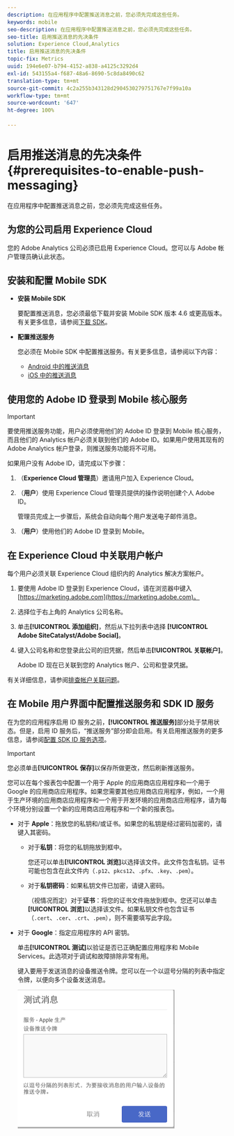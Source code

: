 ```yaml
---
description: 在应用程序中配置推送消息之前，您必须先完成这些任务。
keywords: mobile
seo-description: 在应用程序中配置推送消息之前，您必须先完成这些任务。
seo-title: 启用推送消息的先决条件
solution: Experience Cloud,Analytics
title: 启用推送消息的先决条件
topic-fix: Metrics
uuid: 194e6e07-b794-4152-a838-a4125c3292d4
exl-id: 543155a4-f687-48a6-8690-5c8da8490c62
translation-type: tm+mt
source-git-commit: 4c2a255b343128d2904530279751767e7f99a10a
workflow-type: tm+mt
source-wordcount: '647'
ht-degree: 100%

---
```


# 启用推送消息的先决条件 {#prerequisites-to-enable-push-messaging}

在应用程序中配置推送消息之前，您必须先完成这些任务。

## 为您的公司启用 Experience Cloud

您的 Adobe Analytics 公司必须已启用 Experience Cloud。您可以与 Adobe 帐户管理员确认此状态。

## 安装和配置 Mobile SDK

* **安装 Mobile SDK**

   要配置推送消息，您必须最低下载并安装 Mobile SDK 版本 4.6 或更高版本。有关更多信息，请参阅[下载 SDK](/help/using/c-manage-app-settings/c-mob-confg-app/t-config-analytics/download-sdk.md)。

* **配置推送服务**

   您必须在 Mobile SDK 中配置推送服务。有关更多信息，请参阅以下内容：

   * [Android 中的推送消息](/help/android/messaging-main/push-messaging/push-messaging.md)
   * [iOS 中的推送消息](/help/ios/messaging-main/push-messaging/push-messaging.md)

## 使用您的 Adobe ID 登录到 Mobile 核心服务

>[!IMPORTANT]
>
>要使用推送服务功能，用户必须使用他们的 Adobe ID 登录到 Mobile 核心服务，而且他们的 Analytics 帐户必须关联到他们的 Adobe ID。如果用户使用其现有的 Adobe Analytics 帐户登录，则推送服务功能将不可用。

如果用户没有 Adobe ID，请完成以下步骤：

1. （**Experience Cloud 管理员**）邀请用户加入 Experience Cloud。

1. （**用户**）使用 Experience Cloud 管理员提供的操作说明创建个人 Adobe ID。

   管理员完成上一步骤后，系统会自动向每个用户发送电子邮件消息。

1. （**用户**）使用他们的 Adobe ID 登录到 Mobile。

## 在 Experience Cloud 中关联用户帐户

每个用户必须关联 Experience Cloud 组织内的 Analytics 解决方案帐户。

1. 要使用 Adobe ID 登录到 Experience Cloud，请在浏览器中键入 [https://marketing.adobe.com](https://marketing.adobe.com)。

1. 选择位于右上角的 Analytics 公司名称。

1. 单击&#x200B;**[!UICONTROL 添加组织]**，然后从下拉列表中选择 **[!UICONTROL Adobe SiteCatalyst/Adobe Social]**。

1. 键入公司名称和您登录此公司的旧凭据，然后单击&#x200B;**[!UICONTROL 关联帐户]**。

   Adobe ID 现在已关联到您的 Analytics 帐户、公司和登录凭据。

有关详细信息，请参阅[排查帐户关联问题](https://docs.adobe.com/content/help/zh-Hans/core-services/interface/manage-users-and-products/organizations.html)。

## 在 Mobile 用户界面中配置推送服务和 SDK ID 服务

在为您的应用程序启用 ID 服务之前，**[!UICONTROL 推送服务]**&#x200B;部分处于禁用状态。但是，启用 ID 服务后，“推送服务”部分即会启用。有关启用推送服务的更多信息，请参阅[配置 SDK ID 服务选项](/help/using/c-manage-app-settings/c-mob-confg-app/t-config-visitor.md)。

>[!IMPORTANT]
>
>您必须单击&#x200B;**[!UICONTROL 保存]**&#x200B;以保存所做更改，然后刷新推送服务。
>
>您可以在每个报表包中配置一个用于 Apple 的应用商店应用程序和一个用于 Google 的应用商店应用程序。如果您需要其他应用商店应用程序，例如，一个用于生产环境的应用商店应用程序和一个用于开发环境的应用商店应用程序，请为每个环境分别设置一个新的应用商店应用程序和一个新的报表包。

* 对于 **Apple**：拖放您的私钥和/或证书。如果您的私钥是经过密码加密的，请键入其密码。

   * 对于&#x200B;**私钥**：将您的私钥拖放到框中。

      您还可以单击&#x200B;**[!UICONTROL 浏览]**&#x200B;以选择该文件。此文件包含私钥。证书可能也包含在此文件内（`.p12`、`pkcs12`、`.pfx`、`.key`、`.pem`）。

   * 对于&#x200B;**私钥密码**：如果私钥文件已加密，请键入密码。

      （视情况而定）对于&#x200B;**证书**：将您的证书文件拖放到框中。您还可以单击&#x200B;**[!UICONTROL 浏览]**&#x200B;以选择该文件。如果私钥文件也包含证书（`.cert`、`.cer`、`.crt`、`.pem`），则不需要填写此字段。

* 对于 **Google**：指定应用程序的 API 密钥。

   单击&#x200B;**[!UICONTROL 测试]**&#x200B;以验证是否已正确配置应用程序和 Mobile Services。此选项对于调试和故障排除非常有用。

   键入要用于发送消息的设备推送令牌。您可以在一个以逗号分隔的列表中指定令牌，以便向多个设备发送消息。

   ![推送测试消息](assets/push_test_list.png)
